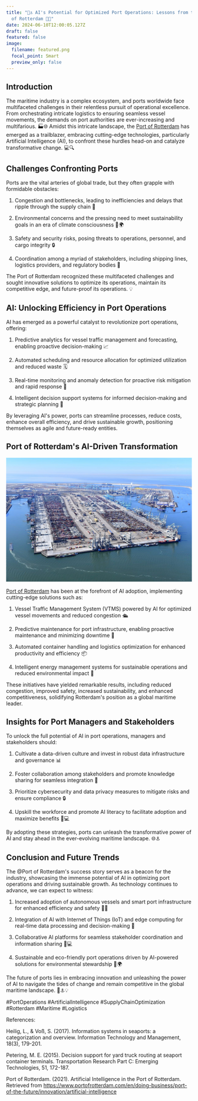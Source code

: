 ```yaml
---
title: "🌊⚓️ AI's Potential for Optimized Port Operations: Lessons from the Port
  of Rotterdam 🚢💡"
date: 2024-06-10T12:00:05.127Z
draft: false
featured: false
image:
  filename: featured.png
  focal_point: Smart
  preview_only: false
---
```

<!--StartFragment-->

## Introduction

The maritime industry is a complex ecosystem, and ports worldwide face multifaceted challenges in their relentless pursuit of operational excellence. From orchestrating intricate logistics to ensuring seamless vessel movements, the demands on port authorities are ever-increasing and multifarious. 🏭🌐 Amidst this intricate landscape, the [Port of Rotterdam](https://www.linkedin.com/company/port-of-rotterdam/) has emerged as a trailblazer, embracing cutting-edge technologies, particularly Artificial Intelligence (AI), to confront these hurdles head-on and catalyze transformative change. 💻🔍

## Challenges Confronting Ports

Ports are the vital arteries of global trade, but they often grapple with formidable obstacles:

1. Congestion and bottlenecks, leading to inefficiencies and delays that ripple through the supply chain 🚧

2. Environmental concerns and the pressing need to meet sustainability goals in an era of climate consciousness 🌳🌍

3. Safety and security risks, posing threats to operations, personnel, and cargo integrity 🔒

4. Coordination among a myriad of stakeholders, including shipping lines, logistics providers, and regulatory bodies 🤝

The Port of Rotterdam recognized these multifaceted challenges and sought innovative solutions to optimize its operations, maintain its competitive edge, and future-proof its operations. 💡

## AI: Unlocking Efficiency in Port Operations

AI has emerged as a powerful catalyst to revolutionize port operations, offering:

1. Predictive analytics for vessel traffic management and forecasting, enabling proactive decision-making 📈

2. Automated scheduling and resource allocation for optimized utilization and reduced waste 🗓️

3. Real-time monitoring and anomaly detection for proactive risk mitigation and rapid response 👀

4. Intelligent decision support systems for informed decision-making and strategic planning 🧠

By leveraging AI's power, ports can streamline processes, reduce costs, enhance overall efficiency, and drive sustainable growth, positioning themselves as agile and future-ready entities.

## Port of Rotterdam's AI-Driven Transformation

![](1717993527704.jpeg "Port of Rotterdam uses a Just-in-Time system.")

[Port of Rotterdam](https://www.linkedin.com/company/port-of-rotterdam/) has been at the forefront of AI adoption, implementing cutting-edge solutions such as:

1. Vessel Traffic Management System (VTMS) powered by AI for optimized vessel movements and reduced congestion 🛳️

2. Predictive maintenance for port infrastructure, enabling proactive maintenance and minimizing downtime 🔧

3. Automated container handling and logistics optimization for enhanced productivity and efficiency 📦

4. Intelligent energy management systems for sustainable operations and reduced environmental impact 🔋

These initiatives have yielded remarkable results, including reduced congestion, improved safety, increased sustainability, and enhanced competitiveness, solidifying Rotterdam's position as a global maritime leader.

## Insights for Port Managers and Stakeholders

To unlock the full potential of AI in port operations, managers and stakeholders should:

1. Cultivate a data-driven culture and invest in robust data infrastructure and governance 📊

2. Foster collaboration among stakeholders and promote knowledge sharing for seamless integration 🤝

3. Prioritize cybersecurity and data privacy measures to mitigate risks and ensure compliance 🔒

4. Upskill the workforce and promote AI literacy to facilitate adoption and maximize benefits 👩💻

By adopting these strategies, ports can unleash the transformative power of AI and stay ahead in the ever-evolving maritime landscape. 🌐⚓️

## Conclusion and Future Trends

The @Port of Rotterdam's success story serves as a beacon for the industry, showcasing the immense potential of AI in optimizing port operations and driving sustainable growth. As technology continues to advance, we can expect to witness:

1. Increased adoption of autonomous vessels and smart port infrastructure for enhanced efficiency and safety 🚢🤖

2. Integration of AI with Internet of Things (IoT) and edge computing for real-time data processing and decision-making 📶

3. Collaborative AI platforms for seamless stakeholder coordination and information sharing 🤝💻

4. Sustainable and eco-friendly port operations driven by AI-powered solutions for environmental stewardship 🌳🌍

The future of ports lies in embracing innovation and unleashing the power of AI to navigate the tides of change and remain competitive in the global maritime landscape. 🌊⚓️💡

\#PortOperations #ArtificialIntelligence #SupplyChainOptimization #Rotterdam #Maritime #Logistics

References:

Heilig, L., & Voß, S. (2017). Information systems in seaports: a categorization and overview. Information Technology and Management, 18(3), 179-201.

Petering, M. E. (2015). Decision support for yard truck routing at seaport container terminals. Transportation Research Part C: Emerging Technologies, 51, 172-187.

Port of Rotterdam. (2021). Artificial Intelligence in the Port of Rotterdam. Retrieved from <https://www.portofrotterdam.com/en/doing-business/port-of-the-future/innovation/artificial-intelligence>

<!--EndFragment-->